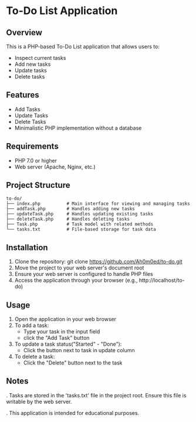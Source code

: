 To-Do List Application
======================

Overview
--------
This is a PHP-based To-Do List application that allows users to:
-	Inspect current tasks 
- Add new tasks
- Update tasks
- Delete tasks

Features
--------
- Add Tasks
- Update Tasks
- Delete Tasks
- Minimalistic PHP implementation without a database

Requirements
------------
- PHP 7.0 or higher
- Web server (Apache, Nginx, etc.)

Project Structure
----------------
```
to-do/
├── index.php          # Main interface for viewing and managing tasks
├── addTask.php        # Handles adding new tasks
├── updateTask.php     # Handles updating existing tasks
├── deleteTask.php     # Handles deleting tasks
├── Task.php           # Task model with related methods
└── tasks.txt          # File-based storage for task data
```

Installation
-----------
1. Clone the repository:
   git clone https://github.com/Ah0m0ed/to-do.git
2. Move the project to your web server's document root
3. Ensure your web server is configured to handle PHP files
4. Access the application through your browser (e.g., http://localhost/to-do)

Usage
-----
1. Open the application in your web browser
2. To add a task:
   - Type your task in the input field
   - click the "Add Task" button
3. To update a task status("Started" - "Done"):
   - Click the button next to task in update column
4. To delete a task:
   - Click the "Delete" button next to the task

Notes
-----
. Tasks are stored in the 'tasks.txt' file in the project root. Ensure this file is writable by the web server.

. This application is intended for educational purposes.
